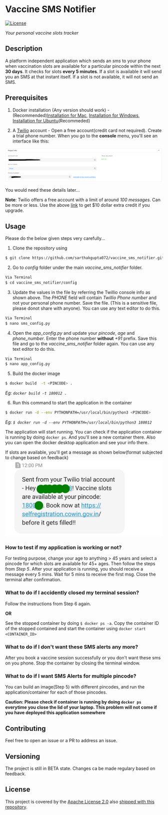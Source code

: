 # Vaccine SMS Notifier

[![License][badge-license]][badge-url-license]

_Your personal vaccine slots tracker_

## Description

A platform independent application which sends an _sms_ to your phone when vaccination slots are available for a particular pincode within the next **30 days**. It checks for slots **every 5 minutes**. If a slot is available it will send you an SMS at that instant itself. If a slot is not available, it will not send an SMS.

## Prerequisites
1. Docker installation (Any version should work) - (Recommended)[Installation for Mac](https://docs.docker.com/docker-for-mac/install/), [Installation for Windows](https://docs.docker.com/docker-for-windows/install/), [Installation for Ubuntu](https://docs.docker.com/engine/install/ubuntu/)(Recommeded)

2. A [Twilio](https://www.twilio.com/referral/VSHv83) account - Open a free account(credit card not required). Create a trial phone number. When you go to the **console** menu, you'll see an interface like this:

![twillio_config](img/twillio_auth.png)


You would need these details later...

**Note**: Twilio offers a free account with a limit of around _100 messages_. Can be more or less. Use the above [link](https://www.twilio.com/referral/VSHv83) to get $10 dollar extra credit if you upgrade.


## Usage

Please do the below given steps very carefully...

1. Clone the repository using
```bash
$ git clone https://github.com/sarthakgupta072/vaccine_sms_notifier.git
```

2. Go to _config_ folder under the main _vaccine_sms_notifier_ folder.
```bash
Via Terminal
$ cd vaccine_sms_notifier/config
```
3. Update the values in the file by referring the Twillio console info as shown above. The _PHONE_ field will contain _Twillio Phone number_ and not your personal phone number. Save the file. (This is a sensitive file, please donot share with anyone). You can use any text editor to do this.
```bash
Via Terminal
$ nano sms_config.py
```

4. Open the _app_config.py_ and update your _pincode_, _age_ and _phone_number_. Enter the phone number **without** _+91_ prefix. Save this file and go to the _vaccine_sms_notifier_ folder again. You can use any text editor to do this.
```bash
Via Terminal
$ nano app_config.py
```

5. Build the docker image
```bash
$ docker build  -t <PINCODE> .
```
_Eg: ```docker build -t 180012 .```_


6. Run this command to start the application in the container
```bash
$ docker run -d --env PYTHONPATH=/usr/local/bin/python3 <PINCODE>
```

_Eg: ```$ docker run -d --env PYTHONPATH=/usr/local/bin/python3 180012```_


The application will start running. You can check if the application container is running by doing ```docker ps```. And you'll see a new container there. Also you can open the docker desktop application and see your info there.


If slots are available, you'll get a message as shown below(format subjected to change based on feedback)
![sms](img/sms.png)

### How to test if my application is working or not?
For testing purpose, change your age to anything > 45 years and select a pincode for which slots are available for 45+ ages. Then follow the steps from _Step 5_. After your application is running, you should receive a message every 5 mins. Wait for 5 mins to receive the first msg. Close the terminal after confirmation.


### What to do if I accidently closed my terminal session?
Follow the instructions from Step 6 again.

**OR**

See the stopped container by doing ```$ docker ps -a```. Copy the container ID of the stopped contained and start the container using ```docker start <CONTAINER_ID>```

### What to do if I don't want these SMS alerts any more?
After you book a vaccine session successfully or you don't want these sms on you phone. Stop the container by closing the terminal window.

### What to do if I want SMS Alerts for multiple pincode?
You can build an image(Step 5) with different pincodes, and run the application/container for each of those pincodes.


**Caution: Please check if container is running by doing ``docker ps`` everytime you close the lid of your laptop. This problem will not come if you have deployed this application somewhere**


## Contributing

Feel free to open an issue or a PR to address an issue.


## Versioning

The project is still in BETA state. Changes ca be made regulary based on feedback.

## License

This project is covered by the [Apache License 2.0][license-apache] also
[shipped with this repository][license].


[badge-license]: <https://img.shields.io/badge/license-Apache%202.0-blue.svg>
[badge-url-license]: <http://www.apache.org/licenses/LICENSE-2.0>
[license]: LICENSE
[license-apache]: <https://www.apache.org/licenses/LICENSE-2.0>

